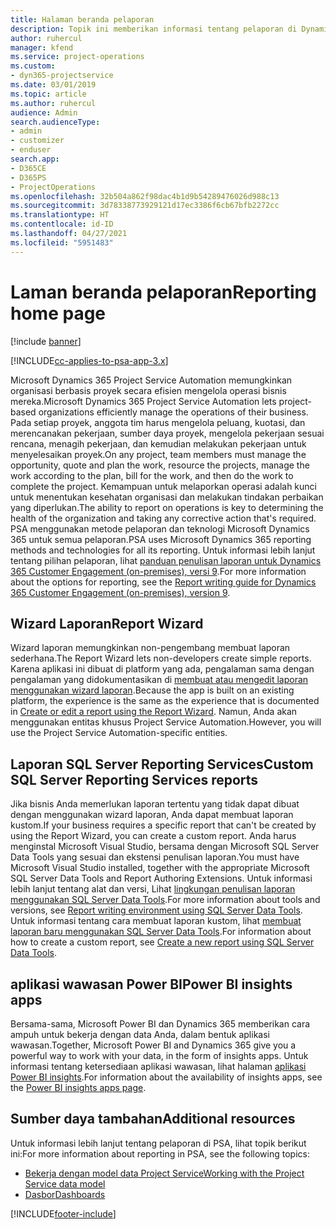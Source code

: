 ```yaml
---
title: Halaman beranda pelaporan
description: Topik ini memberikan informasi tentang pelaporan di Dynamics 365 Project Service Automation.
author: ruhercul
manager: kfend
ms.service: project-operations
ms.custom:
- dyn365-projectservice
ms.date: 03/01/2019
ms.topic: article
ms.author: ruhercul
audience: Admin
search.audienceType:
- admin
- customizer
- enduser
search.app:
- D365CE
- D365PS
- ProjectOperations
ms.openlocfilehash: 32b504a862f98dac4b1d9b54289476026d988c13
ms.sourcegitcommit: 3d78338773929121d17ec3386f6cb67bfb2272cc
ms.translationtype: HT
ms.contentlocale: id-ID
ms.lasthandoff: 04/27/2021
ms.locfileid: "5951483"
---
```

# <a name="reporting-home-page"></a><span data-ttu-id="8da4b-103">Laman beranda pelaporan</span><span class="sxs-lookup"><span data-stu-id="8da4b-103">Reporting home page</span></span>

[!include [banner](../includes/psa-now-project-operations.md)]

[!INCLUDE[cc-applies-to-psa-app-3.x](../includes/cc-applies-to-psa-app-3x.md)]

<span data-ttu-id="8da4b-104">Microsoft Dynamics 365 Project Service Automation memungkinkan organisasi berbasis proyek secara efisien mengelola operasi bisnis mereka.</span><span class="sxs-lookup"><span data-stu-id="8da4b-104">Microsoft Dynamics 365 Project Service Automation lets project-based organizations efficiently manage the operations of their business.</span></span> <span data-ttu-id="8da4b-105">Pada setiap proyek, anggota tim harus mengelola peluang, kuotasi, dan merencanakan pekerjaan, sumber daya proyek, mengelola pekerjaan sesuai rencana, menagih pekerjaan, dan kemudian melakukan pekerjaan untuk menyelesaikan proyek.</span><span class="sxs-lookup"><span data-stu-id="8da4b-105">On any project, team members must manage the opportunity, quote and plan the work, resource the projects, manage the work according to the plan, bill for the work, and then do the work to complete the project.</span></span> <span data-ttu-id="8da4b-106">Kemampuan untuk melaporkan operasi adalah kunci untuk menentukan kesehatan organisasi dan melakukan tindakan perbaikan yang diperlukan.</span><span class="sxs-lookup"><span data-stu-id="8da4b-106">The ability to report on operations is key to determining the health of the organization and taking any corrective action that's required.</span></span> <span data-ttu-id="8da4b-107">PSA menggunakan metode pelaporan dan teknologi Microsoft Dynamics 365 untuk semua pelaporan.</span><span class="sxs-lookup"><span data-stu-id="8da4b-107">PSA uses Microsoft Dynamics 365 reporting methods and technologies for all its reporting.</span></span> <span data-ttu-id="8da4b-108">Untuk informasi lebih lanjut tentang pilihan pelaporan, lihat [panduan penulisan laporan untuk Dynamics 365 Customer Engagement (on-premises), versi 9](/dynamics365/customerengagement/on-premises/analytics/reporting-analytics-with-dynamics-365).</span><span class="sxs-lookup"><span data-stu-id="8da4b-108">For more information about the options for reporting, see the [Report writing guide for Dynamics 365 Customer Engagement (on-premises), version 9](/dynamics365/customerengagement/on-premises/analytics/reporting-analytics-with-dynamics-365).</span></span>

## <a name="report-wizard"></a><span data-ttu-id="8da4b-109">Wizard Laporan</span><span class="sxs-lookup"><span data-stu-id="8da4b-109">Report Wizard</span></span>

<span data-ttu-id="8da4b-110">Wizard laporan memungkinkan non-pengembang membuat laporan sederhana.</span><span class="sxs-lookup"><span data-stu-id="8da4b-110">The Report Wizard lets non-developers create simple reports.</span></span> <span data-ttu-id="8da4b-111">Karena aplikasi ini dibuat di platform yang ada, pengalaman sama dengan pengalaman yang didokumentasikan di [membuat atau mengedit laporan menggunakan wizard laporan](/dynamics365/customerengagement/on-premises/basics/create-edit-copy-report-wizard).</span><span class="sxs-lookup"><span data-stu-id="8da4b-111">Because the app is built on an existing platform, the experience is the same as the experience that is documented in [Create or edit a report using the Report Wizard](/dynamics365/customerengagement/on-premises/basics/create-edit-copy-report-wizard).</span></span> <span data-ttu-id="8da4b-112">Namun, Anda akan menggunakan entitas khusus Project Service Automation.</span><span class="sxs-lookup"><span data-stu-id="8da4b-112">However, you will use the Project Service Automation-specific entities.</span></span>

## <a name="custom-sql-server-reporting-services-reports"></a><span data-ttu-id="8da4b-113">Laporan SQL Server Reporting Services</span><span class="sxs-lookup"><span data-stu-id="8da4b-113">Custom SQL Server Reporting Services reports</span></span>

<span data-ttu-id="8da4b-114">Jika bisnis Anda memerlukan laporan tertentu yang tidak dapat dibuat dengan menggunakan wizard laporan, Anda dapat membuat laporan kustom.</span><span class="sxs-lookup"><span data-stu-id="8da4b-114">If your business requires a specific report that can't be created by using the Report Wizard, you can create a custom report.</span></span> <span data-ttu-id="8da4b-115">Anda harus menginstal Microsoft Visual Studio, bersama dengan Microsoft SQL Server Data Tools yang sesuai dan ekstensi penulisan laporan.</span><span class="sxs-lookup"><span data-stu-id="8da4b-115">You must have Microsoft Visual Studio installed, together with the appropriate Microsoft SQL Server Data Tools and Report Authoring Extensions.</span></span> <span data-ttu-id="8da4b-116">Untuk informasi lebih lanjut tentang alat dan versi, Lihat [lingkungan penulisan laporan menggunakan SQL Server Data Tools](/dynamics365/customerengagement/on-premises/analytics/report-writing-environment-using-sql-server-data-tools).</span><span class="sxs-lookup"><span data-stu-id="8da4b-116">For more information about tools and versions, see [Report writing environment using SQL Server Data Tools](/dynamics365/customerengagement/on-premises/analytics/report-writing-environment-using-sql-server-data-tools).</span></span> <span data-ttu-id="8da4b-117">Untuk informasi tentang cara membuat laporan kustom, lihat [membuat laporan baru menggunakan SQL Server Data Tools](/dynamics365/customerengagement/on-premises/analytics/create-a-new-report-using-sql-server-data-tools).</span><span class="sxs-lookup"><span data-stu-id="8da4b-117">For information about how to create a custom report, see [Create a new report using SQL Server Data Tools](/dynamics365/customerengagement/on-premises/analytics/create-a-new-report-using-sql-server-data-tools).</span></span>

## <a name="power-bi-insights-apps"></a><span data-ttu-id="8da4b-118">aplikasi wawasan Power BI</span><span class="sxs-lookup"><span data-stu-id="8da4b-118">Power BI insights apps</span></span>

<span data-ttu-id="8da4b-119">Bersama-sama, Microsoft Power BI dan Dynamics 365 memberikan cara ampuh untuk bekerja dengan data Anda, dalam bentuk aplikasi wawasan.</span><span class="sxs-lookup"><span data-stu-id="8da4b-119">Together, Microsoft Power BI and Dynamics 365 give you a powerful way to work with your data, in the form of insights apps.</span></span> <span data-ttu-id="8da4b-120">Untuk informasi tentang ketersediaan aplikasi wawasan, lihat halaman [aplikasi Power BI insights](https://powerbi.microsoft.com/power-bi-insights-apps/).</span><span class="sxs-lookup"><span data-stu-id="8da4b-120">For information about the availability of insights apps, see the [Power BI insights apps page](https://powerbi.microsoft.com/power-bi-insights-apps/).</span></span>


## <a name="additional-resources"></a><span data-ttu-id="8da4b-121">Sumber daya tambahan</span><span class="sxs-lookup"><span data-stu-id="8da4b-121">Additional resources</span></span>
<span data-ttu-id="8da4b-122">Untuk informasi lebih lanjut tentang pelaporan di PSA, lihat topik berikut ini:</span><span class="sxs-lookup"><span data-stu-id="8da4b-122">For more information about reporting in PSA, see the following topics:</span></span>

- [<span data-ttu-id="8da4b-123">Bekerja dengan model data Project Service</span><span class="sxs-lookup"><span data-stu-id="8da4b-123">Working with the Project Service data model</span></span>](reports-working-project-service-data-model.md)
- [<span data-ttu-id="8da4b-124">Dasbor</span><span class="sxs-lookup"><span data-stu-id="8da4b-124">Dashboards</span></span>](reports-dashboards.md)



[!INCLUDE[footer-include](../includes/footer-banner.md)]